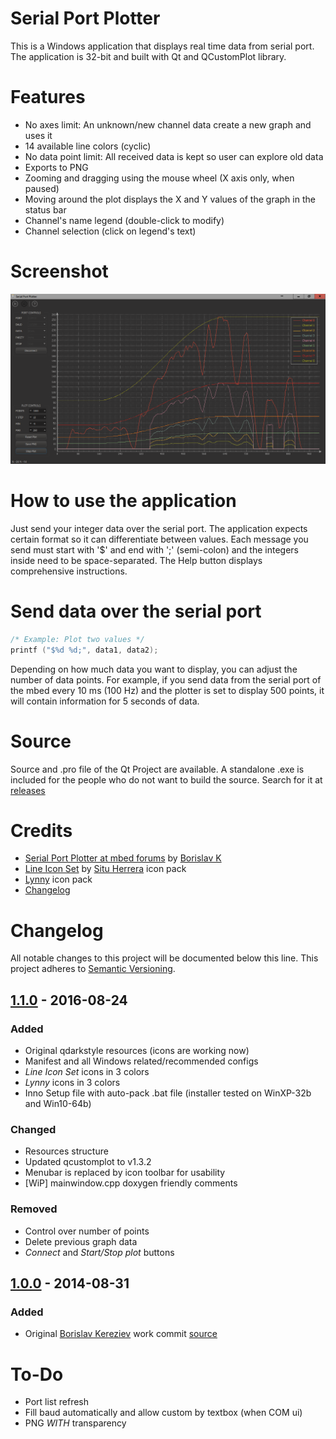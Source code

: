 # Serial Port Plotter

This is a Windows application that displays real time data from serial port. The application is 32-bit and built with Qt and QCustomPlot library.

# Features
- No axes limit: An unknown/new channel data create a new graph and uses it
- 14 available line colors (cyclic)
- No data point limit: All received data is kept so user can explore old data
- Exports to PNG
- Zooming and dragging using the mouse wheel (X axis only, when paused)
- Moving around the plot displays the X and Y values of the graph in the status bar
- Channel's name legend (double-click to modify)
- Channel selection (click on legend's text)

# Screenshot

![Serial Port Plotter screenshot](res/screen_v1.1.0.png)

# How to use the application

Just send your integer data over the serial port. The application expects certain format so it can differentiate between values. Each message you send must start with '$' and end with ';' (semi-colon) and the integers inside need to be space-separated. The Help button displays comprehensive instructions.

# Send data over the serial port

```c
/* Example: Plot two values */
printf ("$%d %d;", data1, data2);
```

Depending on how much data you want to display, you can adjust the number of data points. For example, if you send data from the serial port of the mbed every 10 ms (100 Hz) and the plotter is set to display 500 points, it will contain information for 5 seconds of data.

# Source

Source and .pro file of the Qt Project are available. A standalone .exe is included for the people who do not want to build the source. Search for it at [releases](https://github.com/CieNTi/serial_port_plotter/releases)

# Credits

- [Serial Port Plotter at mbed forums](https://developer.mbed.org/users/borislav/notebook/serial-port-plotter/) by [Borislav K](https://developer.mbed.org/users/borislav/)
- [Line Icon Set](http://www.flaticon.com/packs/line-icon-set) by [Situ Herrera](http://www.flaticon.com/authors/situ-herrera) icon pack
- [Lynny](http://www.1001freedownloads.com/free-vector/lynny-icons-full) icon pack
- [Changelog](http://keepachangelog.com/)

# Changelog

All notable changes to this project will be documented below this line.
This project adheres to [Semantic Versioning](http://semver.org/).

## [1.1.0] - 2016-08-24
### Added
- Original qdarkstyle resources (icons are working now)
- Manifest and all Windows related/recommended configs
- *Line Icon Set* icons in 3 colors
- *Lynny* icons in 3 colors
- Inno Setup file with auto-pack .bat file (installer tested on WinXP-32b and Win10-64b)

### Changed
- Resources structure
- Updated qcustomplot to v1.3.2
- Menubar is replaced by icon toolbar for usability
- [WiP] mainwindow.cpp doxygen friendly comments

### Removed
- Control over number of points
- Delete previous graph data
- *Connect* and *Start/Stop plot* buttons

## [1.0.0] - 2014-08-31
### Added
- Original [Borislav Kereziev](b.kereziev@gmail.com) work commit [source](https://developer.mbed.org/users/borislav/notebook/serial-port-plotter/)

[1.1.0]: https://github.com/CieNTi/serial_port_plotter/releases/tag/v1.1.0
[1.0.0]: https://github.com/CieNTi/serial_port_plotter/releases/tag/v1.0.0

# To-Do
- Port list refresh
- Fill baud automatically and allow custom by textbox (when COM ui)
- PNG *WITH* transparency
